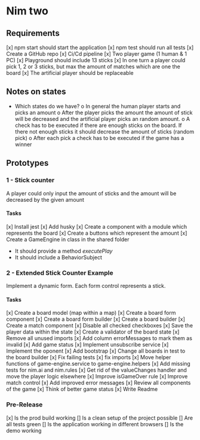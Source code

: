 # Nim two

## Requirements

[x] npm start should start the application
[x] npm test should run all tests
[x] Create a GitHub repo
[x] Ci/Cd pipeline
[x] Two player game (1 human & 1 PC)
[x] Playground should include 13 sticks
[x] In one turn a player could pick 1, 2 or 3 sticks, but max the amount of matches which are one the board
[x] The artificial player should be replaceable

## Notes on states

- Which states do we have?
  o In general the human player starts and picks an amount
  o After the player picks the amount the amount of stick will be decreased and the artificial player picks an random amount.
  o A check has to be executed if there are enough sticks on the board. If there not enough sticks it should decrease the amount of sticks (random pick)
  o After each pick a check has to be executed if the game has a winner

## Prototypes

### 1 - Stick counter

A player could only input the amount of sticks and the amount will be decreased by the given amount

#### Tasks

[x] Install jest
[x] Add husky
[x] Create a component with a module which represents the board
[x] Create a buttons which represent the amount
[x] Create a GameEngine in class in the shared folder

- It should provide a method _executePlay_
- It should include a BehaviorSubject

### 2 - Extended Stick Counter Example

Implement a dynamic form. Each form control represents a stick.

#### Tasks

[x] Create a board model (map within a map)
[x] Create a board form component
[x] Create a board form builder
[x] Create a board builder
[x] Create a match component
[x] Disable all checked checkboxes
[x] Save the player data within the state
[x] Create a validator of the board state
[x] Remove all unused imports
[x] Add column errorMessages to mark them as invalid
[x] Add game status
[x] Implement unsubscribe service
[x] Implement the oponent
[x] Add bootstrap
[x] Change all boards in test to the board builder
[x] Fix failing tests
[x] fix imports
[x] Move helper functions of game-engine.service to game-engine.helpers
[x] Add missing tests for nim.ai and nim.rules
[x] Get rid of the valueChanges handler and move the player logic elsewhere
[x] Improve isGameOver rule
[x] Improve match control
[x] Add improved error messages
[x] Review all components of the game
[x] Think of better game status
[x] Write Readme

### Pre-Release

[x] Is the prod build working
[] Is a clean setup of the project possible
[] Are all tests green
[] Is the application working in different browsers
[] Is the demo working
